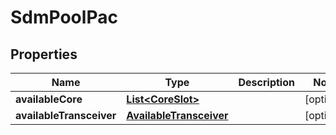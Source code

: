 
# SdmPoolPac

## Properties
Name | Type | Description | Notes
------------ | ------------- | ------------- | -------------
**availableCore** | [**List&lt;CoreSlot&gt;**](CoreSlot.md) |  |  [optional]
**availableTransceiver** | [**AvailableTransceiver**](AvailableTransceiver.md) |  |  [optional]



